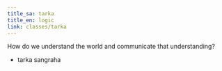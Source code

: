 ```yaml
---
title_sa: tarka
title_en: logic
link: classes/tarka
---
```


How do we understand the world and communicate that understanding?

- tarka sangraha
